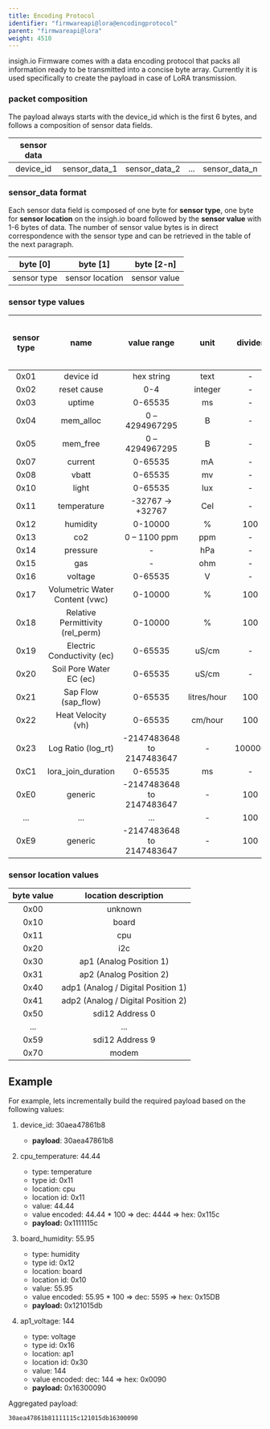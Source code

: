 ```yaml
---
title: Encoding Protocol
identifier: "firmwareapi@lora@encodingprotocol"
parent: "firmwareapi@lora"
weight: 4510
---
```


insigh.io Firmware comes with a data encoding protocol that packs all information ready to be transmitted into a concise byte array. Currently it is used specifically to create the payload in case of LoRA transmission.

### packet composition

The payload always starts with the device_id which is the first 6 bytes, and follows a composition of sensor data fields.

| sensor data |               |               |     |               |
| :---------: | :-----------: | :-----------: | :-: | :-----------: |
|  device_id  | sensor_data_1 | sensor_data_2 | ... | sensor_data_n |

### sensor_data format

Each sensor data field is composed of one byte for **sensor type**, one byte for **sensor location** on the insigh.io board followed by the **sensor value** with 1-6 bytes of data. The number of sensor value bytes is in direct correspondence with the sensor type and can be retrieved in the table of the next paragraph.

|  byte [0]   |    byte [1]     |  byte [2-n]  |
| :---------: | :-------------: | :----------: |
| sensor type | sensor location | sensor value |

### sensor type values

| sensor type |               name               |        value range        |    unit     | divider | sensor value number of bytes |
| :---------: | :------------------------------: | :-----------------------: | :---------: | :-----: | :--------------------------: |
|    0x01     |            device id             |        hex string         |    text     |    -    |           6 bytes            |
|    0x02     |           reset cause            |            0-4            |   integer   |    -    |            1 byte            |
|    0x03     |              uptime              |          0-65535          |     ms      |    -    |           2 bytes            |
|    0x04     |            mem_alloc             |      0 – 4294967295       |      B      |    -    |           4 btyes            |
|    0x05     |             mem_free             |      0 – 4294967295       |      B      |    -    |           4 btyes            |
|    0x07     |             current              |          0-65535          |     mA      |    -    |           2 bytes            |
|    0x08     |              vbatt               |          0-65535          |     mv      |    -    |           2 bytes            |
|    0x10     |              light               |          0-65535          |     lux     |    -    |           2 bytes            |
|    0x11     |           temperature            |     -32767 -> +32767      |     Cel     |    -    |           2 bytes            |
|    0x12     |             humidity             |          0-10000          |      %      |   100   |           2 bytes            |
|    0x13     |               co2                |       0 – 1100 ppm        |     ppm     |    -    |           2 btyes            |
|    0x14     |             pressure             |             -             |     hPa     |    -    |           4 bytes            |
|    0x15     |               gas                |             -             |     ohm     |    -    |           2 bytes            |
|    0x16     |             voltage              |          0-65535          |      V      |    -    |           2 bytes            |
|    0x17     |  Volumetric Water Content (vwc)  |          0-10000          |      %      |   100   |           2 bytes            |
|    0x18     | Relative Permittivity (rel_perm) |          0-10000          |      %      |   100   |           2 bytes            |
|    0x19     |    Electric Conductivity (ec)    |          0-65535          |    uS/cm    |    -    |           2 bytes            |
|    0x20     |     Soil Pore Water EC (ec)      |          0-65535          |    uS/cm    |    -    |           2 bytes            |
|    0x21     |       Sap Flow (sap_flow)        |          0-65535          | litres/hour |   100   |           2 bytes            |
|    0x22     |        Heat Velocity (vh)        |          0-65535          |   cm/hour   |   100   |           2 bytes            |
|    0x23     |        Log Ratio (log_rt)        | -2147483648 to 2147483647 |      -      | 100000  |           4 bytes            |
|    0xC1     |        lora_join_duration        |          0-65535          |     ms      |    -    |           2 bytes            |
|    0xE0     |             generic              | -2147483648 to 2147483647 |      -      |   100   |           4 bytes            |
|     ...     |               ...                |            ...            |      -      |   100   |           4 bytes            |
|    0xE9     |             generic              | -2147483648 to 2147483647 |      -      |   100   |           4 bytes            |

### sensor location values

| byte value |        location description        |
| :--------: | :--------------------------------: |
|    0x00    |              unknown               |
|    0x10    |               board                |
|    0x11    |                cpu                 |
|    0x20    |                i2c                 |
|    0x30    |      ap1 (Analog Position 1)       |
|    0x31    |      ap2 (Analog Position 2)       |
|    0x40    | adp1 (Analog / Digital Position 1) |
|    0x41    | adp2 (Analog / Digital Position 2) |
|    0x50    |          sdi12 Address 0           |
|    ...     |                ...                 |
|    0x59    |          sdi12 Address 9           |
|    0x70    |               modem                |

## Example

For example, lets incrementally build the required payload based on the following values:

1. device_id: 30aea47861b8

   - **payload**: 30aea47861b8

1. cpu_temperature: 44.44

   - type: temperature
   - type id: 0x11
   - location: cpu
   - location id: 0x11
   - value: 44.44
   - value encoded: 44.44 \* 100 => dec: 4444 => hex: 0x115c
   - **payload:** 0x1111115c

1. board_humidity: 55.95

   - type: humidity
   - type id: 0x12
   - location: board
   - location id: 0x10
   - value: 55.95
   - value encoded: 55.95 \* 100 => dec: 5595 => hex: 0x15DB
   - **payload:** 0x121015db

1. ap1_voltage: 144

   - type: voltage
   - type id: 0x16
   - location: ap1
   - location id: 0x30
   - value: 144
   - value encoded: dec: 144 => hex: 0x0090
   - **payload:** 0x16300090

Aggregated payload:

```
30aea47861b81111115c121015db16300090
```
